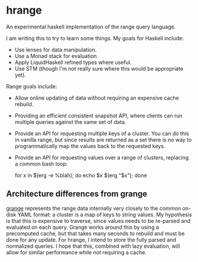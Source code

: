 hrange
======

An experimental haskell implementation of the range query language.

I am writing this to try to learn some things. My goals for Haskell include:

* Use lenses for data manipulation.
* Use a Monad stack for evaluation.
* Apply LiquidHaskell refined types where useful.
* Use STM (though I'm not really sure where this would be appropriate yet).

Range goals include:

* Allow online updating of data without requiring an expensive cache rebuild.
* Providing an efficient consistent snapshot API, where clients can run multiple queries against the same set of data.
* Provide an API for requesting multiple keys of a cluster. You can do this in
  vanilla range, but since results are returned as a set there is no way to
  programmatically map the values back to the requested keys.
* Provide an API for requesting values over a range of clusters, replacing a
  common bash loop:

    for x in $(erg -e %blah); do echo $x $(erg "$x"); done


## Architecture differences from grange

[grange](https://github.com/square/grange) represents the range data internally
very closely to the common on-disk YAML format: a cluster is a map of keys to
string values. My hypothesis is that this is expensive to traverse, since
values needs to be re-parsed and evaluated on each query. Grange works around
this by using a precomputed cache, but that takes many seconds to rebuild and
must be done for any update. For hrange, I intend to store the fully parsed and
normalized queries. I hope that this, combined with lazy evaluation, will allow
for similar performance while not requiring a cache.
